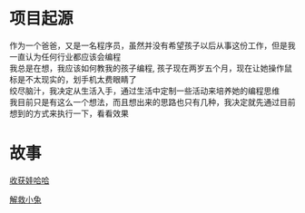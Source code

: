 # 项目起源
作为一个爸爸，又是一名程序员，虽然并没有希望孩子以后从事这份工作，但是我一直认为任何行业都应该会编程  
我总是在想，我应该如何教我的孩子编程, 孩子现在两岁五个月，现在让她操作鼠标是不太现实的，划手机太费眼睛了  
绞尽脑汁，我决定从生活入手，通过生活中定制一些活动来培养她的编程思维  
我目前只是有这么一个想法，而且想出来的思路也只有几种，我决定就先通过目前想到的方式来执行一下，看看效果  

# 故事

[收获娃哈哈](https://github.com/bxxfighting/life-code/blob/master/%E6%94%B6%E8%8E%B7%E5%A8%83%E5%93%88%E5%93%88.md)  

[解救小兔](https://github.com/bxxfighting/life-code/blob/master/%E6%8B%AF%E6%95%91%E5%B0%8F%E5%85%94.md)  
